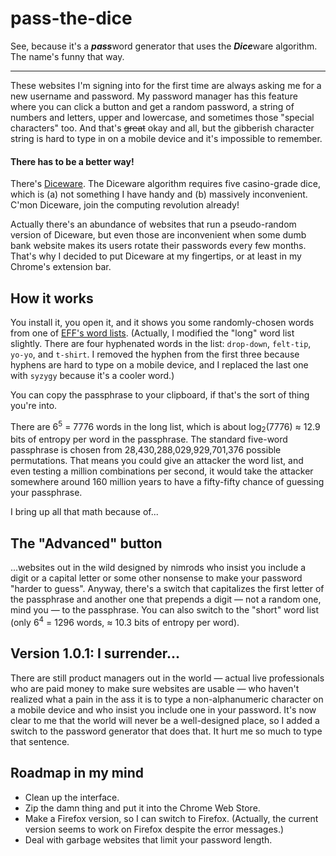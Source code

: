 # pass-the-dice
See, because it's a <i><strong>pass</strong></i>word generator that uses the <i><strong>Dice</strong></i>ware algorithm. The name's funny that way.

---

These websites I'm signing into for the first time are always asking me for a new username and password. My password manager has this feature where you can click a button and get a random password, a string of numbers and letters, upper and lowercase, and sometimes those "special characters" too. And that's ~~great~~ okay and all, but the gibberish character string is hard to type in on a mobile device and it's impossible to remember.

#### There has to be a better way!

There's [Diceware](http://world.std.com/~reinhold/diceware.html). The Diceware algorithm requires five casino-grade dice, which is (a) not something I have handy and (b) massively inconvenient. C'mon Diceware, join the computing revolution already! 

Actually there's an abundance of websites that run a pseudo-random version of Diceware, but even those are inconvenient when some dumb bank website makes its users rotate their passwords every few months. That's why I decided to put Diceware at my fingertips, or at least in my Chrome's extension bar.

## How it works

You install it, you open it, and it shows you some randomly-chosen words from one of [EFF's word lists](https://www.eff.org/deeplinks/2016/07/new-wordlists-random-passphrases). (Actually, I modified the "long" word list slightly. There are four hyphenated words in the list: `drop-down`, `felt-tip`, `yo-yo`, and `t-shirt`. I removed the hyphen from the first three because hyphens are hard to type on a mobile device, and I replaced the last one with `syzygy` because it's a cooler word.)

You can copy the passphrase to your clipboard, if that's the sort of thing you're into.

There are 6<sup>5</sup> = 7776 words in the long list, which is about log<sub>2</sub>(7776) &approx; 12.9 bits of entropy per word in the passphrase. The standard five-word passphrase is chosen from 28,430,288,029,929,701,376 possible permutations. That means you could give an attacker the word list, and even testing a million combinations per second, it would take the attacker somewhere around 160 million years to have a fifty-fifty chance of guessing your passphrase.

I bring up all that math because of...

## The "Advanced" button

...websites out in the wild designed by nimrods who insist you include a digit or a capital letter or some other nonsense to make your password "harder to guess". Anyway, there's a switch that capitalizes the first letter of the passphrase and another one that prepends a digit — not a random one, mind you — to the passphrase. You can also switch to the "short" word list (only 6<sup>4</sup> = 1296 words, &approx; 10.3 bits of entropy per word).

## Version 1.0.1: I surrender...

There are still product managers out in the world &mdash; actual live professionals who are paid money to make sure websites are usable &mdash; who haven't realized what a pain in the ass it is to type a non-alphanumeric character on a mobile device and who insist you include one in your password. It's now clear to me that the world will never be a well-designed place, so I added a switch to the password generator that does that. It hurt me so much to type that sentence.

## Roadmap in my mind

* Clean up the interface.
* Zip the damn thing and put it into the Chrome Web Store.
* Make a Firefox version, so I can switch to Firefox. (Actually, the current version seems to work on Firefox despite the error messages.)
* Deal with garbage websites that limit your password length.
